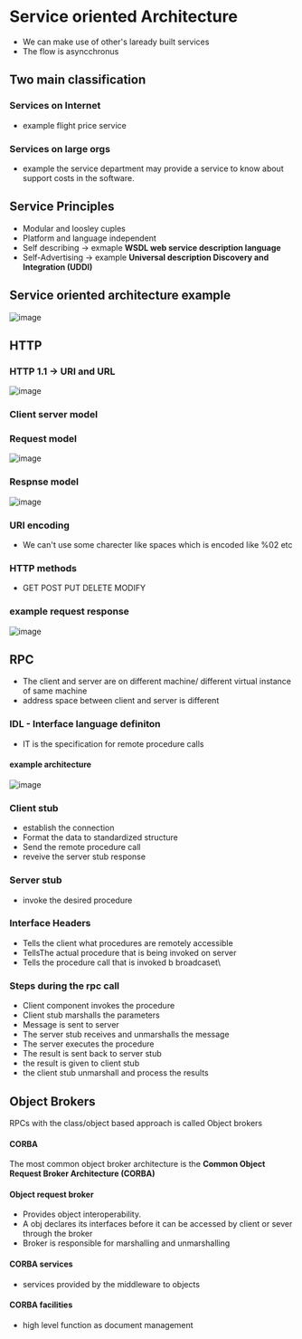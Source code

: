 # Service oriented Architecture
* We can make use of other's laready built services
* The flow is asyncchronus

## Two main classification
### Services on Internet
* example flight price service
### Services on large orgs
* example the service department may provide a service to know about support costs in the software.

## Service Principles
* Modular and loosley cuples
* Platform and language independent
* Self describing  -> exmaple **WSDL web service description language**
* Self-Advertising -> example **Universal description Discovery and Integration (UDDI)**

## Service oriented architecture example
![image](https://github.com/ronitwilson/system-design/assets/9934360/08eb6c61-1716-49b9-8862-1a0cd8904034)


## HTTP
### HTTP 1.1 -> URI and URL 
![image](https://github.com/ronitwilson/system-design/assets/9934360/1e523431-fe7f-45aa-b4d9-34fbacc2f82d)

### Client server model

### Request model
![image](https://github.com/ronitwilson/system-design/assets/9934360/cd21cc87-2624-4dec-b638-a6c78fd38560)

### Respnse  model
![image](https://github.com/ronitwilson/system-design/assets/9934360/c527de2f-f693-47fc-85ee-b77992b510f5)

### URI encoding
* We can't use some charecter like spaces which is encoded like %02 etc

### HTTP methods
* GET POST PUT DELETE MODIFY

### example request response
![image](https://github.com/ronitwilson/system-design/assets/9934360/7543fc98-1e53-4eaf-8a7c-b4d5724f4e5e)

## RPC
  * The client and server are on different machine/ different virtual instance of same machine
  * address space between client and server is different

### IDL - Interface language definiton
  * IT is the specification for remote procedure calls
#### example architecture
![image](https://github.com/ronitwilson/system-design/assets/61230302/41803a97-a8eb-45da-ab9f-c5a44ec326ca)
### Client stub
  * establish the connection
  * Format the data to standardized structure
  * Send the remote procedure call
  * reveive the server stub response
### Server stub
  * invoke the desired procedure 

### Interface Headers
* Tells the client what procedures are remotely accessible
* TellsThe actual procedure that is being invoked on server
* Tells the procedure call that is invoked b broadcaset\

### Steps during the rpc call
  * Client component invokes the procedure
  * Client stub marshalls the parameters
  * Message is sent to server
  * The server stub receives and unmarshalls the message
  * The server executes the procedure
  * The result is sent back to server stub
  * the result is given to client stub
  * the client stub unmarshall and process the results

## Object Brokers
RPCs with the class/object based approach is called  Object brokers

#### CORBA 
The most common object broker architecture is the **Common Object Request Broker Architecture (CORBA)**

#### Object request broker
  * Provides object interoperability.
  * A obj declares its interfaces before it can be accessed by client or sever through the broker
  * Broker is responsible for marshalling and unmarshalling

#### CORBA services
  * services provided by the middleware to objects 

#### CORBA facilities
  * high level function as document management
